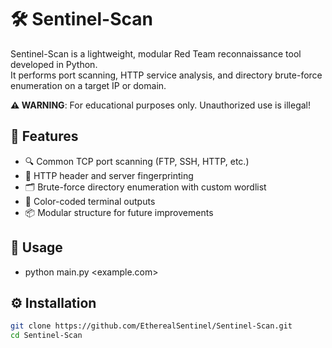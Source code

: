 # 🛠️ Sentinel-Scan

Sentinel-Scan is a lightweight, modular Red Team reconnaissance tool developed in Python.  
It performs port scanning, HTTP service analysis, and directory brute-force enumeration on a target IP or domain.

**⚠️ WARNING**: For educational purposes only. Unauthorized use is illegal!  

## 🚀 Features

- 🔍 Common TCP port scanning (FTP, SSH, HTTP, etc.)
- 📄 HTTP header and server fingerprinting
- 🗂️ Brute-force directory enumeration with custom wordlist
- 🎨 Color-coded terminal outputs
- 📦 Modular structure for future improvements

## 🧪 Usage

- python main.py <example.com>

## ⚙️ Installation

```bash
git clone https://github.com/EtherealSentinel/Sentinel-Scan.git
cd Sentinel-Scan